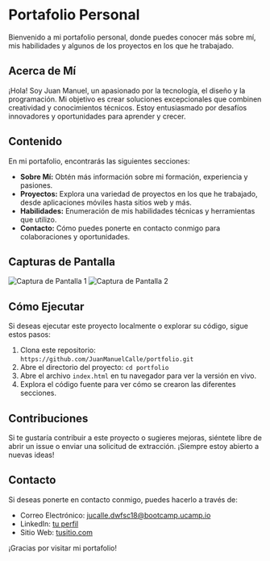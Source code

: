 # Portafolio Personal

Bienvenido a mi portafolio personal, donde puedes conocer más sobre mí, mis habilidades y algunos de los proyectos en los que he trabajado.

## Acerca de Mí

¡Hola! Soy Juan Manuel, un apasionado por la tecnología, el diseño y la programación. Mi objetivo es crear soluciones excepcionales que combinen creatividad y conocimientos técnicos. Estoy entusiasmado por desafíos innovadores y oportunidades para aprender y crecer.

## Contenido

En mi portafolio, encontrarás las siguientes secciones:

- **Sobre Mí:** Obtén más información sobre mi formación, experiencia y pasiones.
- **Proyectos:** Explora una variedad de proyectos en los que he trabajado, desde aplicaciones móviles hasta sitios web y más.
- **Habilidades:** Enumeración de mis habilidades técnicas y herramientas que utilizo.
- **Contacto:** Cómo puedes ponerte en contacto conmigo para colaboraciones y oportunidades.

## Capturas de Pantalla

![Captura de Pantalla 1](/capturas/captura1.png)
![Captura de Pantalla 2](/capturas/captura2.png)

## Cómo Ejecutar

Si deseas ejecutar este proyecto localmente o explorar su código, sigue estos pasos:

1. Clona este repositorio: `https://github.com/JuanManuelCalle/portfolio.git`
2. Abre el directorio del proyecto: `cd portfolio`
3. Abre el archivo `index.html` en tu navegador para ver la versión en vivo.
4. Explora el código fuente para ver cómo se crearon las diferentes secciones.

## Contribuciones

Si te gustaría contribuir a este proyecto o sugieres mejoras, siéntete libre de abrir un issue o enviar una solicitud de extracción. ¡Siempre estoy abierto a nuevas ideas!

## Contacto

Si deseas ponerte en contacto conmigo, puedes hacerlo a través de:

- Correo Electrónico: [jucalle.dwfsc18@bootcamp.ucamp.io](mailto:jucalle.dwfsc18@bootcamp.ucamp.io)
- LinkedIn: [tu perfil](https://www.linkedin.com/in/juan-manuel-calle-orozco-379399251/)
- Sitio Web: [tusitio.com](https://portfolio-baef9.web.app/)

¡Gracias por visitar mi portafolio!
